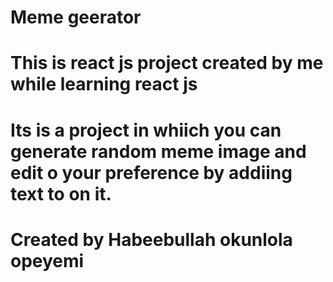 # Meme geerator
# This is react js project created by me while learning react js
# Its is a project in whiich you can generate random meme image and edit o your preference by addiing text to on it.
# Created by Habeebullah okunlola opeyemi